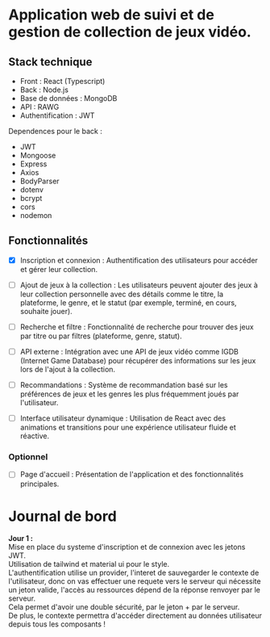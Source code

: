 

# Application web de suivi et de gestion de collection de jeux vidéo.
## Stack technique
- Front : React (Typescript)
- Back : Node.js 
- Base de données : MongoDB
- API : RAWG
- Authentification : JWT

Dependences pour le back :
- JWT 
- Mongoose
- Express
- Axios
- BodyParser
- dotenv
- bcrypt
- cors
- nodemon



## Fonctionnalités

- [X] Inscription et connexion : Authentification des utilisateurs pour accéder et gérer leur collection.

- [ ] Ajout de jeux à la collection : Les utilisateurs peuvent ajouter des jeux à leur collection personnelle avec des détails comme le titre, la plateforme, le genre, et le statut (par exemple, terminé, en cours, souhaite jouer).

- [ ] Recherche et filtre : Fonctionnalité de recherche pour trouver des jeux par titre ou par filtres (plateforme, genre, statut).

- [ ] API externe : Intégration avec une API de jeux vidéo comme IGDB (Internet Game Database) pour récupérer des informations sur les jeux lors de l'ajout à la collection.

- [ ] Recommandations : Système de recommandation basé sur les préférences de jeux et les genres les plus fréquemment joués par l'utilisateur.

- [ ] Interface utilisateur dynamique : Utilisation de React avec des animations et transitions pour une expérience utilisateur fluide et réactive.

### Optionnel

- [ ] Page d'accueil : Présentation de l'application et des fonctionnalités principales.












# Journal de bord
**Jour 1 :**   
Mise en place du systeme d'inscription et de connexion avec les jetons JWT.  
Utilisation de tailwind et material ui pour le style.  
L'authentification utilise un provider, l'interet de sauvegarder le contexte de l'utilisateur, donc on vas effectuer une requete vers le serveur qui nécessite un jeton valide, l'accès au ressources dépend de la réponse renvoyer par le serveur.  
Cela permet d'avoir une double sécurité, par le jeton + par le serveur.  
De plus, le contexte permettra d'accéder directement au données utilisateur depuis tous les composants !